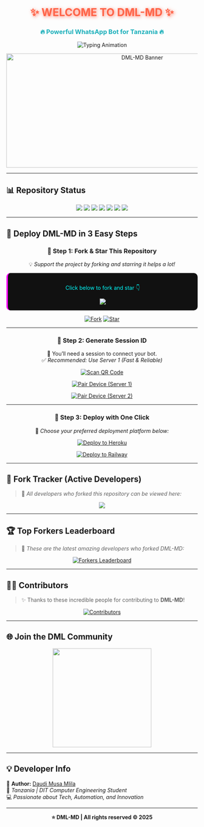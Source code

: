 <h1 align="center" style="color:#FF6347; text-shadow: 2px 2px 8px rgba(255,99,71,0.8);">
✨ WELCOME TO DML-MD ✨
</h1>

<h3 align="center" style="color:#1BAFBA; font-weight:bold;">
🔥 Powerful WhatsApp Bot for Tanzania 🔥
</h3>

<p align="center">
  <img src="https://readme-typing-svg.herokuapp.com?font=Fira+Code&weight=600&size=26&duration=3000&pause=1000&color=FF6347&center=true&width=900&height=100&lines=HELLO+WORLD!+👋;MEET+DML-MD+🤖;ADVANCED+WHATSAPP+BOT+EXPERIENCE+⚡;MADE+WITH+PASSION+BY+DML+💻;OFFICIALLY+TANZANIAN+BOT+🎉" alt="Typing Animation">
</p>

<p align="center">
  <img alt="DML-MD Banner" width="700" height="300" src="https://files.catbox.moe/juhq1l.jpg">
</p>

---

## 📊 Repository Status

<p align="center">
  <img src="https://img.shields.io/github/stars/MLILA17/DML-MD?label=Stars&style=flat-square&color=yellow" />
  <img src="https://img.shields.io/github/forks/MLILA17/DML-MD?label=Forks&style=flat-square&color=green" />
  <img src="https://img.shields.io/github/issues/MLILA17/DML-MD?label=Issues&style=flat-square&color=orange" />
  <img src="https://img.shields.io/github/pull-requests/MLILA17/DML-MD?label=Pull%20Requests&style=flat-square&color=blue" />
  <img src="https://img.shields.io/github/last-commit/MLILA17/DML-MD?label=Last%20Commit&style=flat-square&color=red" />
  <img src="https://img.shields.io/github/languages/top/MLILA17/DML-MD?label=Main%20Language&style=flat-square&color=purple" />
  <img src="https://img.shields.io/github/license/MLILA17/DML-MD?label=License&style=flat-square&color=lightgrey" />
</p>

---

## 🚀 Deploy DML-MD in 3 Easy Steps

<div align="center">

### 🔹 Step 1: Fork & Star This Repository

💡 *Support the project by forking and starring  it helps a lot!*

<div style="background:#111111; padding:15px; border-radius:10px; border-left:4px solid #FF00FF;">
  <p style="color:#00FFFF;">Click below to fork and star 👇</p>
  <a href='https://github.com/MLILA17/DML-MD/fork' target="_blank">
    <img src='https://img.shields.io/badge/FORK_REPOSITORY-008000?style=for-the-badge&logo=github&logoColor=white&labelColor=000000'/>
  </a>
</div>

[![Fork](https://img.shields.io/github/forks/MLILA17/DML-MD?label=Fork&style=for-the-badge&logo=github)](https://github.com/MLILA17/DML-MD/fork)
[![Star](https://img.shields.io/github/stars/MLILA17/DML-MD?label=Star&style=for-the-badge&logo=github)](https://github.com/MLILA17/DML-MD/stargazers)

---

### 🔹 Step 2: Generate Session ID

📱 You’ll need a session to connect your bot.  
✅ *Recommended: Use Server 1 (Fast & Reliable)*

[![Scan QR Code](https://img.shields.io/badge/🔍_SCAN_QR-FF6347?style=for-the-badge&logo=qr-code&logoColor=white)](https://dml-sessionsite.onrender.com/qr)

[![Pair Device (Server 1)](https://img.shields.io/badge/⚡_SERVER_1-8A2BE2?style=for-the-badge&logo=windows&logoColor=white)](https://dml-sessionsite.onrender.com/)

[![Pair Device (Server 2)](https://img.shields.io/badge/🚀_SERVER_2-4CAF50?style=for-the-badge&logo=link&logoColor=white)](https://two-vz60.onrender.com)

---

### 🔹 Step 3: Deploy with One Click

🚀 *Choose your preferred deployment platform below:*

[![Deploy to Heroku](https://img.shields.io/badge/DEPLOY_TO_HEROKU-430098?style=for-the-badge&logo=heroku&logoColor=white)](https://verify-dmlbot.vercel.app)

[![Deploy to Railway](https://img.shields.io/badge/DEPLOY_TO_RAILWAY-0B0B45?style=for-the-badge&logo=railway&logoColor=white)](https://railway.com/new)

</div>

---

## 👥 Fork Tracker (Active Developers)

> 🧠 *All developers who forked this repository can be viewed here:*

<p align="center">
  <a href="https://github.com/MLILA17/DML-MD/network/members" target="_blank">
    <img src="https://img.shields.io/badge/View_All_Forkers-24292E?style=for-the-badge&logo=github&logoColor=white">
  </a>
</p>

---

## 🏆 Top Forkers Leaderboard

> 🌟 *These are the latest amazing developers who forked DML-MD:*

<p align="center">
  <a href="https://github.com/MLILA17/DML-MD/network/members">
    <img src="https://reporoster.com/forks/MLILA17/DML-MD" alt="Forkers Leaderboard" />
  </a>
</p>

---

## 🧑‍💻 Contributors

> ✨ Thanks to these incredible people for contributing to **DML-MD**!

<p align="center">
  <a href="https://github.com/MLILA17/DML-MD/graphs/contributors">
    <img src="https://contrib.rocks/image?repo=MLILA17/DML-MD" alt="Contributors" />
  </a>
</p>

---

## 🌐 Join the DML Community

<p align="center">
  <a href="https://whatsapp.com/channel/0029Vb2hoPpDZ4Lb3mSkVI3C" target="_blank">
    <img src="https://img.shields.io/badge/WHATSAPP_CHANNEL-075E54?style=for-the-badge&logo=whatsapp&logoColor=white" width="260">
  </a>
</p>

---

## 💡 Developer Info

👤 **Author:** [Daudi Musa Mlila](https://github.com/MLILA17)  
📍 *Tanzania | DIT Computer Engineering Student*  
💻 *Passionate about Tech, Automation, and Innovation*

---

<p align="center">
  <b>⭐ DML-MD | All rights reserved © 2025</b>
</p>
